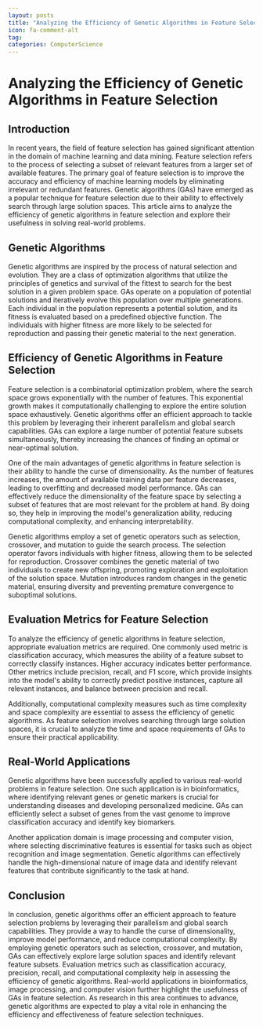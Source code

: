 ```yaml
---
layout: posts
title: "Analyzing the Efficiency of Genetic Algorithms in Feature Selection"
icon: fa-comment-alt
tag:      
categories: ComputerScience
---
```



# Analyzing the Efficiency of Genetic Algorithms in Feature Selection

## Introduction
In recent years, the field of feature selection has gained significant attention in the domain of machine learning and data mining. Feature selection refers to the process of selecting a subset of relevant features from a larger set of available features. The primary goal of feature selection is to improve the accuracy and efficiency of machine learning models by eliminating irrelevant or redundant features. Genetic algorithms (GAs) have emerged as a popular technique for feature selection due to their ability to effectively search through large solution spaces. This article aims to analyze the efficiency of genetic algorithms in feature selection and explore their usefulness in solving real-world problems.

## Genetic Algorithms
Genetic algorithms are inspired by the process of natural selection and evolution. They are a class of optimization algorithms that utilize the principles of genetics and survival of the fittest to search for the best solution in a given problem space. GAs operate on a population of potential solutions and iteratively evolve this population over multiple generations. Each individual in the population represents a potential solution, and its fitness is evaluated based on a predefined objective function. The individuals with higher fitness are more likely to be selected for reproduction and passing their genetic material to the next generation.

## Efficiency of Genetic Algorithms in Feature Selection
Feature selection is a combinatorial optimization problem, where the search space grows exponentially with the number of features. This exponential growth makes it computationally challenging to explore the entire solution space exhaustively. Genetic algorithms offer an efficient approach to tackle this problem by leveraging their inherent parallelism and global search capabilities. GAs can explore a large number of potential feature subsets simultaneously, thereby increasing the chances of finding an optimal or near-optimal solution.

One of the main advantages of genetic algorithms in feature selection is their ability to handle the curse of dimensionality. As the number of features increases, the amount of available training data per feature decreases, leading to overfitting and decreased model performance. GAs can effectively reduce the dimensionality of the feature space by selecting a subset of features that are most relevant for the problem at hand. By doing so, they help in improving the model's generalization ability, reducing computational complexity, and enhancing interpretability.

Genetic algorithms employ a set of genetic operators such as selection, crossover, and mutation to guide the search process. The selection operator favors individuals with higher fitness, allowing them to be selected for reproduction. Crossover combines the genetic material of two individuals to create new offspring, promoting exploration and exploitation of the solution space. Mutation introduces random changes in the genetic material, ensuring diversity and preventing premature convergence to suboptimal solutions.

## Evaluation Metrics for Feature Selection
To analyze the efficiency of genetic algorithms in feature selection, appropriate evaluation metrics are required. One commonly used metric is classification accuracy, which measures the ability of a feature subset to correctly classify instances. Higher accuracy indicates better performance. Other metrics include precision, recall, and F1 score, which provide insights into the model's ability to correctly predict positive instances, capture all relevant instances, and balance between precision and recall.

Additionally, computational complexity measures such as time complexity and space complexity are essential to assess the efficiency of genetic algorithms. As feature selection involves searching through large solution spaces, it is crucial to analyze the time and space requirements of GAs to ensure their practical applicability.

## Real-World Applications
Genetic algorithms have been successfully applied to various real-world problems in feature selection. One such application is in bioinformatics, where identifying relevant genes or genetic markers is crucial for understanding diseases and developing personalized medicine. GAs can efficiently select a subset of genes from the vast genome to improve classification accuracy and identify key biomarkers.

Another application domain is image processing and computer vision, where selecting discriminative features is essential for tasks such as object recognition and image segmentation. Genetic algorithms can effectively handle the high-dimensional nature of image data and identify relevant features that contribute significantly to the task at hand.

## Conclusion
In conclusion, genetic algorithms offer an efficient approach to feature selection problems by leveraging their parallelism and global search capabilities. They provide a way to handle the curse of dimensionality, improve model performance, and reduce computational complexity. By employing genetic operators such as selection, crossover, and mutation, GAs can effectively explore large solution spaces and identify relevant feature subsets. Evaluation metrics such as classification accuracy, precision, recall, and computational complexity help in assessing the efficiency of genetic algorithms. Real-world applications in bioinformatics, image processing, and computer vision further highlight the usefulness of GAs in feature selection. As research in this area continues to advance, genetic algorithms are expected to play a vital role in enhancing the efficiency and effectiveness of feature selection techniques.